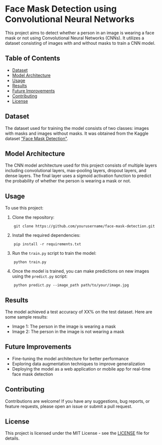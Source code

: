 # Face Mask Detection using Convolutional Neural Networks

This project aims to detect whether a person in an image is wearing a face mask or not using Convolutional Neural Networks (CNNs). It utilizes a dataset consisting of images with and without masks to train a CNN model.

## Table of Contents

- [Dataset](#dataset)
- [Model Architecture](#model-architecture)
- [Usage](#usage)
- [Results](#results)
- [Future Improvements](#future-improvements)
- [Contributing](#contributing)
- [License](#license)

## Dataset

The dataset used for training the model consists of two classes: images with masks and images without masks. It was obtained from the Kaggle dataset ["Face Mask Detection"](https://www.kaggle.com/ashishjangra27/face-mask-detection).

## Model Architecture

The CNN model architecture used for this project consists of multiple layers including convolutional layers, max-pooling layers, dropout layers, and dense layers. The final layer uses a sigmoid activation function to predict the probability of whether the person is wearing a mask or not.

## Usage

To use this project:

1. Clone the repository:
```
    git clone https://github.com/yourusername/face-mask-detection.git

```

2. Install the required dependencies:
```
    pip install -r requirements.txt
```


3. Run the `train.py` script to train the model:
```
    python train.py
```


4. Once the model is trained, you can make predictions on new images using the `predict.py` script:
```
    python predict.py --image_path path/to/your/image.jpg
```


## Results

The model achieved a test accuracy of XX% on the test dataset. Here are some sample results:

- Image 1: The person in the image is wearing a mask
- Image 2: The person in the image is not wearing a mask

## Future Improvements

- Fine-tuning the model architecture for better performance
- Exploring data augmentation techniques to improve generalization
- Deploying the model as a web application or mobile app for real-time face mask detection

## Contributing

Contributions are welcome! If you have any suggestions, bug reports, or feature requests, please open an issue or submit a pull request.

## License

This project is licensed under the MIT License - see the [LICENSE](LICENSE) file for details.


